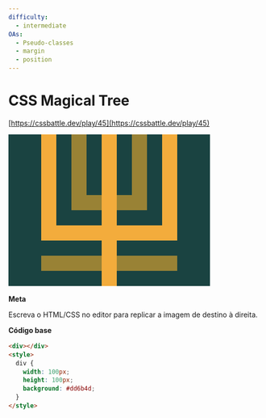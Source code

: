 ```yaml
---
difficulty:
  - intermediate
OAs:
  - Pseudo-classes
  - margin
  - position
---
```


# CSS Magical Tree

[https://cssbattle.dev/play/45](https://cssbattle.dev/play/45)

![Css Magical Tree](css-magical-tree.png)

__Meta__

Escreva o HTML/CSS no editor para replicar a imagem de destino à direita.

__Código base__

```html
<div></div>
<style>
  div {
    width: 100px;
    height: 100px;
    background: #dd6b4d;
  }
</style>
```
